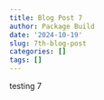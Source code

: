 ```yaml
---
title: Blog Post 7
author: Package Build
date: '2024-10-19'
slug: 7th-blog-post
categories: []
tags: []
---
```

testing 7

